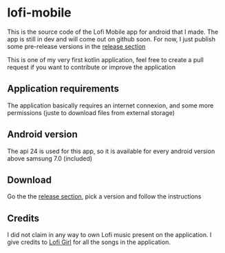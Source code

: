 # lofi-mobile
This is the source code of the Lofi Mobile app for android that I made.
The app is still in dev and will come out on github soon. For now, I just publish some pre-release versions in the [release section](https://github.com/Greensky-gs/lofi-mobile/releases)

This is one of my very first kotlin application, feel free to create a pull request if you want to contribute or improve the application

## Application requirements

The application basically requires an internet connexion, and some more permissions (juste to download files from external storage)

## Android version

The api 24 is used for this app, so it is available for every android version above samsung 7.0 (included)

## Download

Go the the [release section](https://github.com/Greensky-gs/lofi-mobile/releases), pick a version and follow the instructions

## Credits

I did not claim in any way to own Lofi music present on the application. I give credits to [Lofi Girl](https://www.youtube.com/c/LofiGirl) for all the songs in the application.
